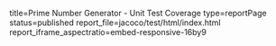 title=Prime Number Generator - Unit Test Coverage
type=reportPage
status=published
report_file=jacoco/test/html/index.html
report_iframe_aspectratio=embed-responsive-16by9
~~~~~~


